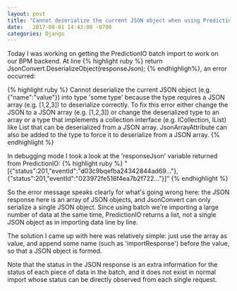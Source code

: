 ```yaml
---
layout: post
title: "Cannot deserialize the current JSON object when using PredictionIO batch import"
date:   2017-08-01 14:43:00 -0700
categories: Django
---
```

Today I was working on getting the PredictionIO batch import to work on our BPM backend. At line {% highlight ruby %} return JsonConvert.DeserializeObject<T>(responseJson); {% endhighligh%}, an error occurred:

{% highlight ruby %}
Cannot deserialize the current JSON object (e.g. {"name":"value"}) into type 'some type' because the type requires a JSON array (e.g. [1,2,3]) to deserialize correctly. To fix this error either change the JSON to a JSON array (e.g. [1,2,3]) or change the deserialized type to an array or a type that implements a collection interface (e.g. ICollection, IList) like List<T> that can be deserialized from a JSON array. JsonArrayAttribute can also be added to the type to force it to deserialize from a JSON array.
{% endhighlight %}

In debugging mode I took a look at the 'responseJson' variable returned from PredictionIO:
{% highlight ruby %}
"[{\"status\":201,\"eventId\":\"d03c9bqefba24342844ad69...\"},{\"status\":201,\"eventId\":\"023972fe516f4ea7b2f722...\"}]"
{% endhighlight %}

So the error message speaks clearly for what's going wrong here: the JSON response here is an array of JSON objects, and JsonConvert can only serialize a single JSON object. Since using batch we're importing a large number of data at the same time, PredictionIO returns a list, not a single JSON object as in importing data line by line.

The solution I came up with here was relatively simple: just use the array as value, and append some name (such as 'importResponse') before the value, so that a JSON object is formed.

Note that the status in the JSON response is an extra information for the status of each piece of data in the batch, and it does not exist in normal import whose status can be directly observed from each single request.

